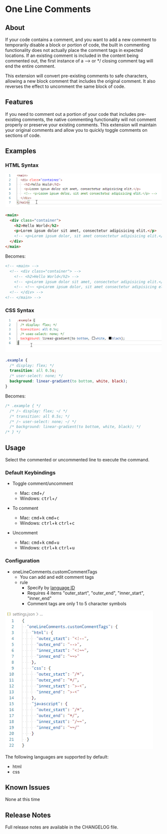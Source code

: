 # One Line Comments

## About

If your code contains a comment, and you want to add a new comment to temporarily disable a block or portion of code, the built in commenting functionality does not actually place the comment tags in expected locations. If an existing comment is included in the content being commented out, the first instance of a --> or */ closing comment tag will end the entire comment.

This extension will convert pre-existing comments to safe characters, allowing a new block comment that includes the original comment. It also reverses the effect to uncomment the same block of code.

## Features

If you need to comment out a portion of your code that includes pre-existing comments, the native commenting functionality will not comment properly or preserve your existing comments. This extension will maintain your original comments and allow you to quickly toggle comments on sections of code.

## Examples

### HTML Syntax

![HTML example](images/nest-html.gif)

```html
<main>
  <div class="container">
    <h2>Hello World</h2>
    <p>Lorem ipsum dolor sit amet, consectetur adipisicing elit.</p>
    <!-- <p>Lorem ipsum dolor, sit amet consectetur adipisicing elit.</p> -->
  </div>
</main>
```

Becomes:

```html
<!-- <main> -->
  <!-- <div class="container"> -->
    <!-- <h2>Hello World</h2> -->
    <!-- <p>Lorem ipsum dolor sit amet, consectetur adipisicing elit.</p> -->
    <!-- <!~~ <p>Lorem ipsum dolor, sit amet consectetur adipisicing elit.</p> ~~> -->
  <!-- </div> -->
<!-- </main> -->
```

### CSS Syntax

![CSS example](images/nest-css.gif)

```css
.example {
  /* display: flex; */
  transition: all 0.5s;
  /* user-select: none; */
  background: linear-gradient(to bottom, white, black);
}
```

Becomes:

```css
/* .example { */
  /* /~ display: flex; ~/ */
  /* transition: all 0.5s; */
  /* /~ user-select: none; ~/ */
  /* background: linear-gradient(to bottom, white, black); */
/* } */
```

## Usage

Select the commented or uncommented line to execute the command.

### Default Keybindings

* Toggle comment/uncomment
  * Mac: <kbd>cmd</kbd>+<kbd>/</kbd>
  * Windows: <kbd>ctrl</kbd>+<kbd>/</kbd>

* To comment
  * Mac: <kbd>cmd</kbd>+<kbd>k</kbd> <kbd>cmd</kbd>+<kbd>c</kbd>
  * Windows: <kbd>ctrl</kbd>+<kbd>k</kbd> <kbd>ctrl</kbd>+<kbd>c</kbd>

* Uncomment
  * Mac: <kbd>cmd</kbd>+<kbd>k</kbd> <kbd>cmd</kbd>+<kbd>u</kbd>
  * Windows: <kbd>ctrl</kbd>+<kbd>k</kbd> <kbd>ctrl</kbd>+<kbd>u</kbd>

### Configuration

* oneLineComments.customCommentTags
  * You can add and edit comment tags
  * rule
    * Specify by [language ID](https://code.visualstudio.com/docs/languages/identifiers)
    * Requires 4 items "outer_start", "outer_end", "inner_start", "inner_end"
    * Comment tags are only 1 to 5 character symbols

![settings.json example](images/settings.png)

The following languages are supported by default:

* html
* css

## Known Issues

None at this time

## Release Notes

Full release notes are available in the CHANGELOG file.